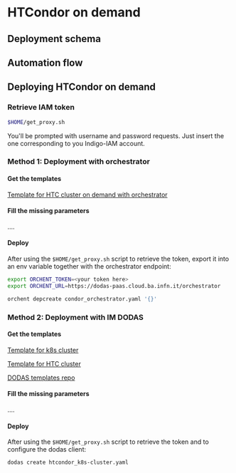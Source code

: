 
# HTCondor on demand 

## Deployment schema


## Automation flow


## Deploying HTCondor on demand 

### Retrieve IAM token

``` bash
$HOME/get_proxy.sh
```

You'll be prompted with username and password requests. Just insert the one corresponding to you Indigo-IAM account.


### Method 1: Deployment with orchestrator

#### Get the templates

[Template for HTC cluster on demand with orchestrator](https://gist.githubusercontent.com/dciangot/cf43757f23fa33742cd7c0704152ab34/raw/032524775ef72db5ec1068ed01351293b1b534ef/condor_orchestrator.yaml)

#### Fill the missing parameters

....

#### Deploy

After using the `$HOME/get_proxy.sh` script to retrieve the token, export it into an env variable together with the orchestrator endpoint:

```bash
export ORCHENT_TOKEN=<your token here>
export ORCHENT_URL=https://dodas-paas.cloud.ba.infn.it/orchestrator
```

```bash
orchent depcreate condor_orchestrator.yaml '{}'
```

### Method 2: Deployment with IM DODAS

#### Get the templates

[Template for k8s cluster](https://raw.githubusercontent.com/indigo-dc/tosca-templates/k8s_cms/dodas/Kubernetes.yaml)

[Template for HTC cluster](https://raw.githubusercontent.com/indigo-dc/tosca-templates/k8s_cms/dodas/htcondor_k8s-cluster.yaml)

[DODAS templates repo](https://github.com/indigo-dc/tosca-templates/tree/k8s_cms/dodas)

#### Fill the missing parameters

....

#### Deploy

After using the `$HOME/get_proxy.sh` script to retrieve the token and to configure the dodas client:

```bash
dodas create htcondor_k8s-cluster.yaml
```

